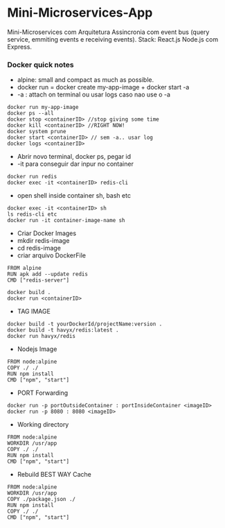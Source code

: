 # Mini-Microservices-App
Mini-Microservices com Arquitetura Assincronia com event bus (query service, emmiting events e receiving events). Stack: React.js Node.js com Express.
  
### Docker quick notes  
   
* alpine: small and compact as much as possible.  
* docker run = docker create my-app-image + docker start -a <containerID>   
* -a : attach on terminal ou usar logs caso nao use o -a  
    
```
docker run my-app-image
docker ps --all  
docker stop <containerID> //stop giving some time   
docker kill <containerID> //RIGHT NOW!  
docker system prune  
docker start <containerID> // sem -a.. usar log  
docker logs <containerID>

```
* Abrir novo terminal, docker ps, pegar id  
* -it para conseguir dar inpur no container  
```
docker run redis
docker exec -it <containerID> redis-cli
```  
  
* open shell inside container sh, bash etc  
```
docker exec -it <containerID> sh  
ls redis-cli etc    
docker run -it container-image-name sh
```
    
* Criar Docker Images  
* mkdir redis-image
* cd redis-image  
* criar arquivo DockerFile  
```
FROM alpine
RUN apk add --update redis
CMD ["redis-server"]
```
```
docker build .  
docker run <containerID>
```  
  
* TAG IMAGE    
```
docker build -t yourDockerId/projectName:version . 
docker build -t havyx/redis:latest . 
docker run havyx/redis  
```  
  
* Nodejs Image  
```
FROM node:alpine 
COPY ./ ./  
RUN npm install  
CMD ["npm", "start"]  
```

* PORT Forwarding  
```
docker run -p portOutsideContainer : portInsideContainer <imageID>  
docker run -p 8080 : 8080 <imageID>
```

* Working directory  
```
FROM node:alpine  
WORKDIR /usr/app  
COPY ./ ./  
RUN npm install  
CMD ["npm", "start"]  
```  
  
* Rebuild BEST WAY Cache  
```
FROM node:alpine  
WORKDIR /usr/app  
COPY ./package.json ./  
RUN npm install  
COPY ./ ./
CMD ["npm", "start"]  
```  
  